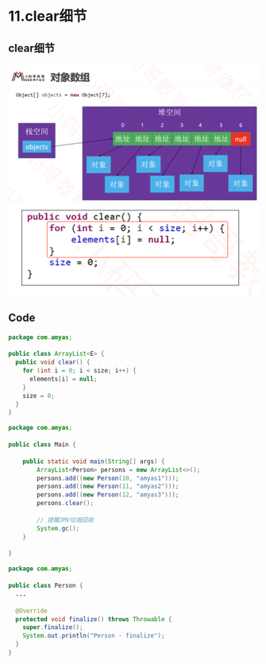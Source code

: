 # 11.clear细节

## clear细节

<img src="https://raw.githubusercontent.com/Amyas/picgo-bed/master/amyas.github.io/112022-08-11-11-08-17.png" alt="112022-08-11-11-08-17" width="" height="" />

<img src="https://raw.githubusercontent.com/Amyas/picgo-bed/master/amyas.github.io/112022-08-11-11-08-32.png" alt="112022-08-11-11-08-32" width="" height="" />

## Code

```java
package com.amyas;

public class ArrayList<E> {
  public void clear() {
    for (int i = 0; i < size; i++) {
      elements[i] = null;
    }
    size = 0;
  }
}
```

```java
package com.amyas;

public class Main {

	public static void main(String[] args) {
		ArrayList<Person> persons = new ArrayList<>();
		persons.add((new Person(10, "amyas1")));
		persons.add((new Person(11, "amyas2")));
		persons.add((new Person(12, "amyas3")));
		persons.clear();

		// 提醒JMV垃圾回收
		System.gc();
	}

}
```

```java
package com.amyas;

public class Person {
  ...

  @Override
  protected void finalize() throws Throwable {
    super.finalize();
    System.out.println("Person - finalize");
  }
}
```
